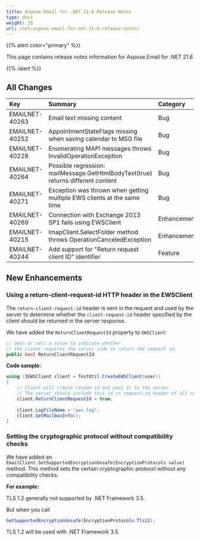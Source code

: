 ```yaml
---
title: Aspose.Email for .NET 21.6 Release Notes
type: docs
weight: 35
url: /net/aspose-email-for-net-21-6-release-notes/
---
```


{{% alert color="primary" %}} 

This page contains release notes information for Aspose.Email for .NET 21.6

{{% /alert %}} 
## **All Changes**

|**Key**|**Summary**|**Category**|
| :- | :- | :- |
|EMAILNET-40263|Email text missing content|Bug|
|EMAILNET-40252|AppointmentStateFlags missing when saving calendar to MSG file|Bug|
|EMAILNET-40228|Enumerating MAPI messages throws InvalidOperationException|Bug|
|EMAILNET-40264|Possible regression: mailMessage.GetHtmlBodyText(true) returns different content|Bug|
|EMAILNET-40271|Exception was thrown when getting multiple EWS clients at the same time|Bug|
|EMAILNET-40269|Connection with Exchange 2013 SP1 fails using EWSClient|Enhancement|
|EMAILNET-40215|ImapClient.SelectFolder method throws OperationCanceledException|Enhancement|
|EMAILNET-40244|Add support for "Return request client ID" identifier|Feature|


## **New Enhancements**

### **Using a return-client-request-id HTTP header in the EWSClient**

The `return-client-request-id` header is sent in the request and used by the server to determine whether the `client-request-id` header specified by the client should be returned in the server response.

We have added the `ReturnClientRequestId` property to `EWSClient`:

```csharp
// Gets or sets a value to indicate whether 
// the client requires the server side to return the request id.
public bool ReturnClientRequestId
```

**Code sample:**

```csharp
using (IEWSClient client = TestUtil.CreateEWSClient(user))
{
    // Client will create random id and pass it to the server.
	// The server should include this id in request-id header of all responses.
    client.ReturnClientRequestId = true;
    
	client.LogFileName = "ews.log";
    client.GetMailboxInfo();
}
```

### **Setting the cryptographic protocol without compatibility checks**

We have added an `EmailClient.SetSupportedEncryptionUnsafe(EncryptionProtocols value)` method. This method sets the certain cryptographic protocol without any compatibility checks.

**For example:**

TLS 1.2 generally not supported by .NET Framework 3.5. 

But when you call

```csharp
SetSupportedEncryptionUnsafe(EncryptionProtocols.Tls12);
```

TLS 1.2 will be used with .NET Framework 3.5.
